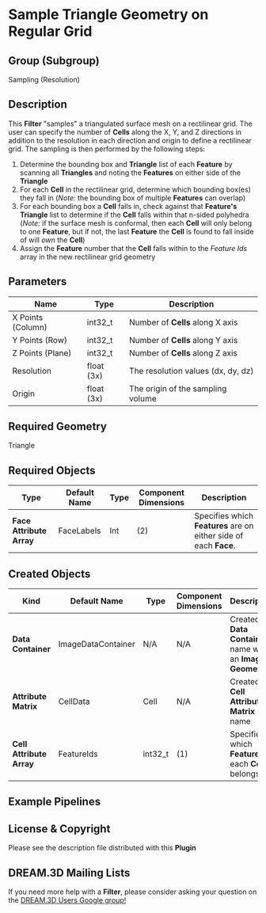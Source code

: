 Sample Triangle Geometry on Regular Grid 
=============

## Group (Subgroup) ##

Sampling (Resolution)

## Description ##

This **Filter** "samples" a triangulated surface mesh on a rectilinear grid. The user can specify the number of **Cells** along the X, Y, and Z directions in addition to the resolution in each direction and origin to define a rectilinear grid.  The sampling is then performed by the following steps:

1. Determine the bounding box and **Triangle** list of each **Feature** by scanning all **Triangles** and noting the **Features** on either side of the **Triangle**
2. For each **Cell** in the rectilinear grid, determine which bounding box(es) they fall in (*Note:* the bounding box of multiple **Features** can overlap)
3. For each bounding box a **Cell** falls in, check against that **Feature's** **Triangle** list to determine if the **Cell** falls within that n-sided polyhedra (*Note:* if the surface mesh is conformal, then each **Cell** will only belong to one **Feature**, but if not, the last **Feature** the **Cell** is found to fall inside of will *own* the **Cell**)
4. Assign the **Feature** number that the **Cell** falls within to the *Feature Ids* array in the new rectilinear grid geometry

## Parameters ##

| Name | Type | Description |
|------|------|-------------|
| X Points (Column)| int32_t | Number of **Cells** along X axis |
| Y Points (Row)| int32_t | Number of **Cells** along Y axis |
| Z Points (Plane)| int32_t | Number of **Cells** along Z axis |
| Resolution | float (3x) | The resolution values (dx, dy, dz) |
| Origin | float (3x) | The origin of the sampling volume |

## Required Geometry ##

Triangle

## Required Objects ##

| Type | Default Name | Type | Component Dimensions | Description |
|------|--------------|-------------|---------|-----|
| **Face Attribute Array** | FaceLabels | Int | (2) | Specifies which **Features** are on either side of each **Face**. |

## Created Objects ##

| Kind | Default Name | Type | Component Dimensions | Description |
|------|--------------|------|----------------------|-------------|
| **Data Container** | ImageDataContainer | N/A | N/A | Created **Data Container** name with an **Image Geometry** |
| **Attribute Matrix** | CellData | Cell | N/A | Created **Cell Attribute Matrix** name |
| **Cell Attribute Array** | FeatureIds | int32_t | (1) | Specifies to which **Feature** each **Cell** belongs |


## Example Pipelines ##



## License & Copyright ##

Please see the description file distributed with this **Plugin**

## DREAM.3D Mailing Lists ##

If you need more help with a **Filter**, please consider asking your question on the [DREAM.3D Users Google group!](https://groups.google.com/forum/?hl=en#!forum/dream3d-users)

